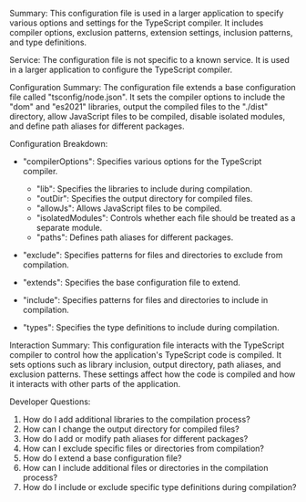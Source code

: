 Summary:
This configuration file is used in a larger application to specify various options and settings for the TypeScript compiler. It includes compiler options, exclusion patterns, extension settings, inclusion patterns, and type definitions.

Service:
The configuration file is not specific to a known service. It is used in a larger application to configure the TypeScript compiler.

Configuration Summary:
The configuration file extends a base configuration file called "tsconfig/node.json". It sets the compiler options to include the "dom" and "es2021" libraries, output the compiled files to the "./dist" directory, allow JavaScript files to be compiled, disable isolated modules, and define path aliases for different packages.

Configuration Breakdown:
- "compilerOptions": Specifies various options for the TypeScript compiler.
  - "lib": Specifies the libraries to include during compilation.
  - "outDir": Specifies the output directory for compiled files.
  - "allowJs": Allows JavaScript files to be compiled.
  - "isolatedModules": Controls whether each file should be treated as a separate module.
  - "paths": Defines path aliases for different packages.

- "exclude": Specifies patterns for files and directories to exclude from compilation.

- "extends": Specifies the base configuration file to extend.

- "include": Specifies patterns for files and directories to include in compilation.

- "types": Specifies the type definitions to include during compilation.

Interaction Summary:
This configuration file interacts with the TypeScript compiler to control how the application's TypeScript code is compiled. It sets options such as library inclusion, output directory, path aliases, and exclusion patterns. These settings affect how the code is compiled and how it interacts with other parts of the application.

Developer Questions:
1. How do I add additional libraries to the compilation process?
2. How can I change the output directory for compiled files?
3. How do I add or modify path aliases for different packages?
4. How can I exclude specific files or directories from compilation?
5. How do I extend a base configuration file?
6. How can I include additional files or directories in the compilation process?
7. How do I include or exclude specific type definitions during compilation?